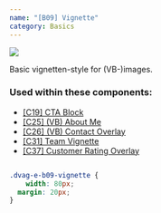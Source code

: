 ```yaml
---
name: "[B09] Vignette"
category: Basics
---
```


<a href="https://www.figma.com/file/YGsJLbagR6pXmnuZ7pPHsE/AEM-Content?node-id=6126%3A33527&mode=dev" target="_blank" class="dvag-lsg-figma-link" title="Show on Figma">
  <img src="../resources/lsg/figma-logo.svg" class="dvag-lsg-figma-link__icon" />
</a>

Basic vignetten-style for (VB-)images.

### Used within these components:
* [[C19] CTA Block](index.html#c-19-cta-block)
* [[C25] (VB) About Me](index.html#c-25-vb-about-me)
* [[C26] (VB) Contact Overlay](index.html#c-26-vb-contact-overlay)
* [[C31] Team Vignette](index.html#c-31-team-vignette)
* [[C37] Customer Rating Overlay](index.html#c-37-customer-rating-overlay)

```dvag-e-b-09-vignette:demo/b09-vignette.html
```

```dvag-e-b-09-vignette.css hidden
.dvag-e-b09-vignette {
	width: 80px;
  margin: 20px;
}
```
